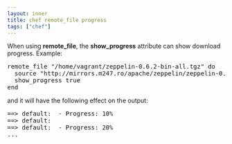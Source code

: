 ```yaml
---
layout: inner
title: chef remote_file progress
tags: ["chef"]
---
```

When using <b>remote_file</b>, the <b>show_progress</b> attribute can show download progress.
Example:

<pre>
remote_file "/home/vagrant/zeppelin-0.6.2-bin-all.tgz" do
  source "http://mirrors.m247.ro/apache/zeppelin/zeppelin-0.6.2/zeppelin-0.6.2-bin-all.tgz"
  show_progress true
end
</pre>

and it will have the following effect on the output:

<pre>
==> default:  - Progress: 10%
==> default:
==> default:  - Progress: 20%
...
</pre>
